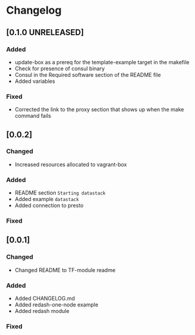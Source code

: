 # Changelog

## [0.1.0 UNRELEASED]

### Added
- update-box as a prereq for the template-example target in the makefile
- Check for presence of consul binary
- Consul in the Required software section of the README file
- Added variables 

### Fixed
- Corrected the link to the proxy section that shows up when the make command fails

## [0.0.2]

### Changed
- Increased resources allocated to vagrant-box

### Added
- README section `Starting datastack`
- Added example `datastack`
- Added connection to presto

### Fixed

## [0.0.1]

### Changed
- Changed README to TF-module readme

### Added
- Added CHANGELOG.md
- Added redash-one-node example
- Added redash module

### Fixed
